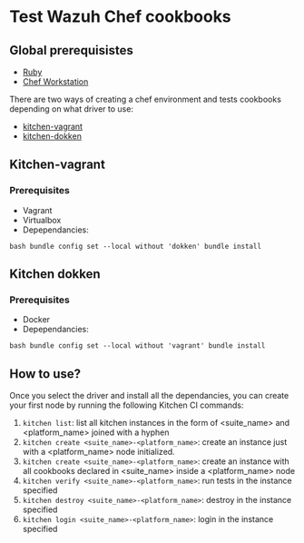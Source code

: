 # Test Wazuh Chef cookbooks

## Global prerequisistes
- [Ruby](https://www.ruby-lang.org/es/documentation/installation/)
- [Chef Workstation](https://downloads.chef.io/products/workstation)

There are two ways of creating a chef environment and tests cookbooks depending 
on what driver to use:

- [kitchen-vagrant](https://github.com/test-kitchen/kitchen-vagrant)
- [kitchen-dokken](https://github.com/test-kitchen/kitchen-dokken)

## Kitchen-vagrant

### Prerequisites
- Vagrant
- Virtualbox
- Depependancies: 

``bash
bundle config set --local without 'dokken'
bundle install
``

## Kitchen dokken

### Prerequisites
- Docker
- Depependancies: 

``bash
bundle config set --local without 'vagrant'
bundle install
``

## How to use?

Once you select the driver and install all the dependancies, you can create your first node by running the following Kitchen CI commands:

1. ``kitchen list``: list all kitchen instances in the form of \<suite_name\> and
\<platform_name\> joined with a hyphen
2. ``kitchen create <suite_name>-<platform_name>``: create an instance just with a \<platform_name\> node initialized.
3. ``kitchen create <suite_name>-<platform_name>``: create an instance with all cookbooks declared
in \<suite_name\> inside a \<platform_name\> node
4. ``kitchen verify <suite_name>-<platform_name>``: run tests in the instance specified
5. ``kitchen destroy <suite_name>-<platform_name>``: destroy in the instance specified
6. ``kitchen login <suite_name>-<platform_name>``: login in the instance specified



